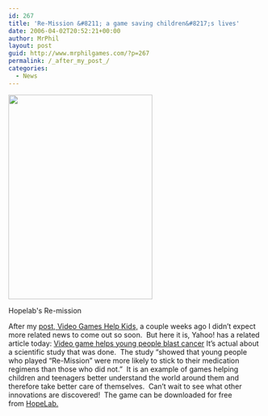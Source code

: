```yaml
---
id: 267
title: 'Re-Mission &#8211; a game saving children&#8217;s lives'
date: 2006-04-02T20:52:21+00:00
author: MrPhil
layout: post
guid: http://www.mrphilgames.com/?p=267
permalink: /_after_my_post_/
categories:
  - News
---
```

<div id="attachment_767" style="width: 295px" class="wp-caption alignleft">
  <a href="http://www.re-mission.net/"><img class="size-full wp-image-767" title="Hopelab's Re-mission" src="http://www.mrphilgames.com/wp-content/uploads/2006/04/hopelab-remission.jpg" alt="" width="285" height="405" srcset="http://www.mrphilgames.com/wp-content/uploads/2006/04/hopelab-remission.jpg 285w, http://www.mrphilgames.com/wp-content/uploads/2006/04/hopelab-remission-211x300.jpg 211w" sizes="(max-width: 285px) 100vw, 285px" /></a>
  
  <p class="wp-caption-text">
    Hopelab's Re-mission
  </p>
</div>

After my [post, Video Games Help Kids,](/video_games_hel/) a couple weeks ago I didn&#8217;t expect more related news to come out so soon.  But here it is, Yahoo! has a related article today: [Video game helps young people blast cancer](http://www.hopelab.org/docs/Reuters040206.pdf) It’s actual about a scientific study that was done.  The study &#8220;showed that young people who played &#8220;Re-Mission&#8221; were more likely to stick to their medication regimens than those who did not.&#8221;  It is an example of games helping children and teenagers better understand the world around them and therefore take better care of themselves.  Can&#8217;t wait to see what other innovations are discovered!  The game can be downloaded for free from [HopeLab.](http://www.hopelab.org/)